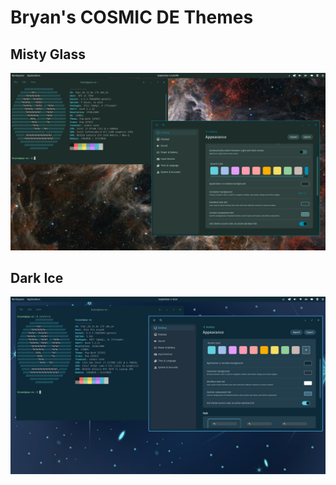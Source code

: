 # Bryan's COSMIC DE Themes
## Misty Glass
![Misty Glass](./images/misty-glass.png)

## Dark Ice
![Dark Ice](./images/dark-ice.png)
